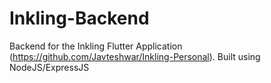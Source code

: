 # Inkling-Backend
Backend for the Inkling Flutter Application (https://github.com/Javteshwar/Inkling-Personal).
Built using NodeJS/ExpressJS
